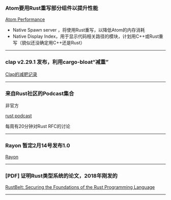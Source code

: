 ### Atom要用Rust重写部分组件以提升性能

[Atom Performance](http://blog.atom.io/2018/01/10/the-state-of-atoms-performance.html)

- Native Spawn server ，将使用Rust重写，以降低Atom的内存消耗
-  Native Display Index，用于显示代码相关路径的模块，计划用C++或Rust重写（貌似还没确定用C++还是Rust）

---

### clap v2.29.1 发布，利用cargo-bloat“减重”

[Clap的减肥记录](https://clap.rs/2018/01/09/new-years-weight-loss/)

---

### 来自Rust社区的Podcast集合

非官方

[rust podcast](https://request-for-explanation.github.io/podcast/)

每周有20分钟对Rust RFC的讨论

---

### Rayon 暂定2月14号发布1.0

[Rayon](https://users.rust-lang.org/t/rayon-1-0-on-feb-14/14950)

---

### [PDF] 证明Rust类型系统的论文，2018年刚发的

[RustBelt: Securing the Foundations of the Rust
Programming Language](https://people.mpi-sws.org/~dreyer/papers/rustbelt/paper.pdf)

---
